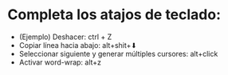 # Completa los atajos de teclado:

- (Ejemplo) Deshacer: ctrl + Z
- Copiar línea hacia abajo: alt+shit+⬇
- Seleccionar siguiente y generar múltiples cursores: alt+click
- Activar word-wrap: alt+z

